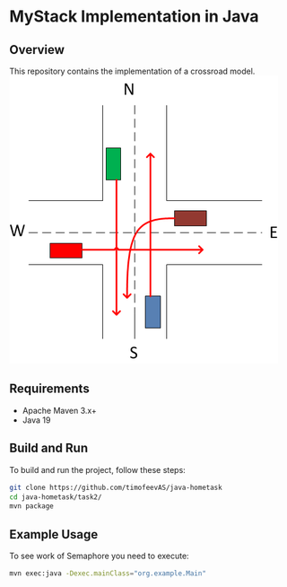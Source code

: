# MyStack Implementation in Java

## Overview

This repository contains the implementation of a crossroad model.
![Model](./cars_2.png)
## Requirements

* Apache Maven 3.x+
* Java 19

## Build and Run

To build and run the project, follow these steps:

```bash
git clone https://github.com/timofeevAS/java-hometask
cd java-hometask/task2/
mvn package
```

## Example Usage
To see work of Semaphore you need to execute:
```bash
mvn exec:java -Dexec.mainClass="org.example.Main"
```